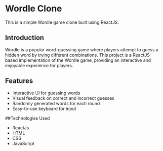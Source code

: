 # Wordle Clone

This is a simple Wordle game clone built using ReactJS.

## Introduction

Wordle is a popular word-guessing game where players attempt to guess a hidden word by trying different combinations. This project is a ReactJS-based implementation of the Wordle game, providing an interactive and enjoyable experience for players.

## Features

- Interactive UI for guessing words
- Visual feedback on correct and incorrect guesses
- Randomly generated words for each round
- Easy-to-use keyboard for input

##Technologies Used 
- ReactJs
- HTML
- CSS
- JavaScript
